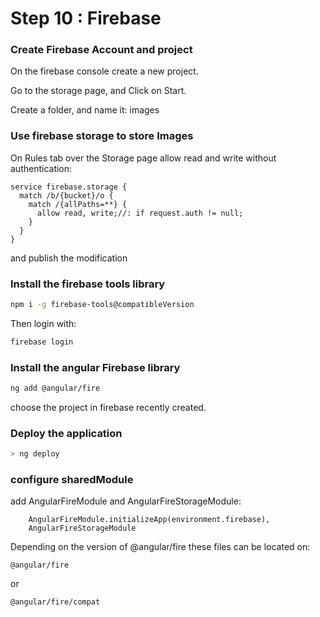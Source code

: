 # Step 10 : Firebase

### Create Firebase Account and project

On the firebase console create a new project.

Go to the storage page, and Click on Start.

Create a folder, and name it: images

### Use firebase storage to store Images

On Rules tab over the Storage page allow read and write without authentication:

```
service firebase.storage {
  match /b/{bucket}/o {
    match /{allPaths=**} {
      allow read, write;//: if request.auth != null;
    }
  }
}
```

and publish the modification

### Install the firebase tools library

```sh
npm i -g firebase-tools@compatibleVersion
```

Then login with:

```sh
firebase login
```

### Install the angular Firebase library

```sh
ng add @angular/fire
```

choose the project in firebase recently created.


### Deploy the application

```sh
> ng deploy
```

### configure sharedModule
add AngularFireModule and AngularFireStorageModule:

```
    AngularFireModule.initializeApp(environment.firebase),
    AngularFireStorageModule
```

Depending on the version of @angular/fire these files can be located on: 
```
@angular/fire
```
or 
```
@angular/fire/compat
```

